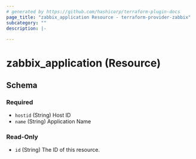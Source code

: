 ```yaml
---
# generated by https://github.com/hashicorp/terraform-plugin-docs
page_title: "zabbix_application Resource - terraform-provider-zabbix"
subcategory: ""
description: |-
  
---
```


# zabbix_application (Resource)





<!-- schema generated by tfplugindocs -->
## Schema

### Required

- `hostid` (String) Host ID
- `name` (String) Application Name

### Read-Only

- `id` (String) The ID of this resource.
